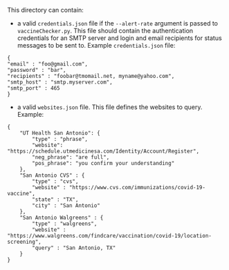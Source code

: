 This directory can contain:

- a valid `credentials.json` file if the `--alert-rate` argument is passed to `vaccineChecker.py`.  This file should contain the authentication credentials for an SMTP server and login and email recipients for status messages to be sent to.  Example `credentials.json` file:
```
{
"email" : "foo@gmail.com",
"password" : "bar",
"recipients" : "foobar@tmomail.net, myname@yahoo.com",
"smtp_host" : "smtp.myserver.com",
"smtp_port" : 465
}
````

- a valid `websites.json` file.   This file defines the websites to query.  Example:

```
{
    "UT Health San Antonio": {
        "type" : "phrase",
        "website": "https://schedule.utmedicinesa.com/Identity/Account/Register",
        "neg_phrase": "are full",
        "pos_phrase": "you confirm your understanding"
    },
    "San Antonio CVS" : {
        "type" : "cvs",
        "website" : "https://www.cvs.com/immunizations/covid-19-vaccine",
        "state" : "TX",
        "city" : "San Antonio"
    },
    "San Antonio Walgreens" : {
        "type" : "walgreens",
        "website" : "https://www.walgreens.com/findcare/vaccination/covid-19/location-screening",
        "query" : "San Antonio, TX"
    }
}
```
